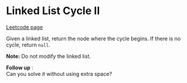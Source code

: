 # Linked List Cycle II
[Leetcode page](https://leetcode.com/problems/linked-list-cycle-ii/description)

Given a linked list, return the node where the cycle begins. If there is no
cycle, return `null`.

**Note:** Do not modify the linked list.

**Follow up** :  
Can you solve it without using extra space?

